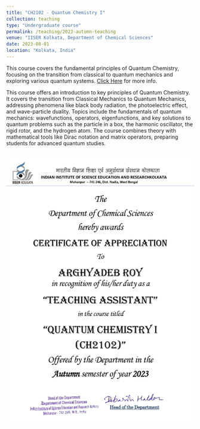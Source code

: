 ```yaml
---
title: "CH2102 - Quantum Chemistry I"
collection: teaching
type: "Undergraduate course"
permalink: /teaching/2023-autumn-teaching
venue: "IISER Kolkata, Department of Chemical Sciences"
date: 2023-08-01
location: "Kolkata, India"
---
```

This course covers the fundamental principles of Quantum Chemistry, focusing on the transition from classical to quantum mechanics and exploring various quantum systems. [Click Here](/teaching/2023-autumn-teaching) for more info.


This course offers an introduction to key principles of Quantum Chemistry. It covers the transition from Classical Mechanics to Quantum Mechanics, addressing phenomena like black body radiation, the photoelectric effect, and wave-particle duality. Topics include the fundamentals of quantum mechanics: wavefunctions, operators, eigenfunctions, and key solutions to quantum problems such as the particle in a box, the harmonic oscillator, the rigid rotor, and the hydrogen atom. The course combines theory with mathematical tools like Dirac notation and matrix operators, preparing students for advanced quantum studies.

<br/><img src='/images/TA_AR 2_page-0001.jpg'>
